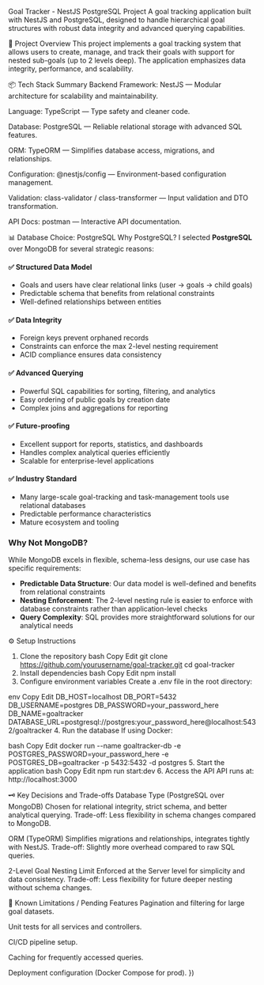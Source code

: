 Goal Tracker - NestJS PostgreSQL Project
A goal tracking application built with NestJS and PostgreSQL, designed to handle hierarchical goal structures with robust data integrity and advanced querying capabilities.

🎯 Project Overview
This project implements a goal tracking system that allows users to create, manage, and track their goals with support for nested sub-goals (up to 2 levels deep). The application emphasizes data integrity, performance, and scalability.

📦 Tech Stack Summary
Backend Framework: NestJS — Modular architecture for scalability and maintainability.

Language: TypeScript — Type safety and cleaner code.

Database: PostgreSQL — Reliable relational storage with advanced SQL features.

ORM: TypeORM — Simplifies database access, migrations, and relationships.

Configuration: @nestjs/config — Environment-based configuration management.

Validation: class-validator / class-transformer — Input validation and DTO transformation.

API Docs: postman — Interactive API documentation.

📊 Database Choice: PostgreSQL
Why PostgreSQL?
I selected **PostgreSQL** over MongoDB for several strategic reasons:

#### ✅ **Structured Data Model**
- Goals and users have clear relational links (user → goals → child goals)
- Predictable schema that benefits from relational constraints
- Well-defined relationships between entities

#### ✅ **Data Integrity**
- Foreign keys prevent orphaned records
- Constraints can enforce the max 2-level nesting requirement
- ACID compliance ensures data consistency

#### ✅ **Advanced Querying**
- Powerful SQL capabilities for sorting, filtering, and analytics
- Easy ordering of public goals by creation date
- Complex joins and aggregations for reporting

#### ✅ **Future-proofing**
- Excellent support for reports, statistics, and dashboards
- Handles complex analytical queries efficiently
- Scalable for enterprise-level applications

#### ✅ **Industry Standard**
- Many large-scale goal-tracking and task-management tools use relational databases
- Predictable performance characteristics
- Mature ecosystem and tooling

### Why Not MongoDB?

While MongoDB excels in flexible, schema-less designs, our use case has specific requirements:

- **Predictable Data Structure**: Our data model is well-defined and benefits from relational constraints
- **Nesting Enforcement**: The 2-level nesting rule is easier to enforce with database constraints rather than application-level checks
- **Query Complexity**: SQL provides more straightforward solutions for our analytical needs

⚙️ Setup Instructions
1. Clone the repository
bash
Copy
Edit
git clone https://github.com/yourusername/goal-tracker.git
cd goal-tracker
2. Install dependencies
bash
Copy
Edit
npm install
3. Configure environment variables
Create a .env file in the root directory:

env
Copy
Edit
DB_HOST=localhost
DB_PORT=5432
DB_USERNAME=postgres
DB_PASSWORD=your_password_here
DB_NAME=goaltracker
DATABASE_URL=postgresql://postgres:your_password_here@localhost:5432/goaltracker
4. Run the database
If using Docker:

bash
Copy
Edit
docker run --name goaltracker-db -e POSTGRES_PASSWORD=your_password_here -e POSTGRES_DB=goaltracker -p 5432:5432 -d postgres
5. Start the application
bash
Copy
Edit
npm run start:dev
6. Access the API
API runs at: http://localhost:3000

🗝️ Key Decisions and Trade-offs
Database Type (PostgreSQL over MongoDB)
Chosen for relational integrity, strict schema, and better analytical querying.
Trade-off: Less flexibility in schema changes compared to MongoDB.

ORM (TypeORM)
Simplifies migrations and relationships, integrates tightly with NestJS.
Trade-off: Slightly more overhead compared to raw SQL queries.

2-Level Goal Nesting Limit
Enforced at the Server level for simplicity and data consistency.
Trade-off: Less flexibility for future deeper nesting without schema changes.

🚧 Known Limitations / Pending Features
Pagination and filtering for large goal datasets.

Unit tests for all services and controllers.

CI/CD pipeline setup.

Caching for frequently accessed queries.

Deployment configuration (Docker Compose for prod).
})
```
